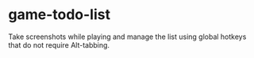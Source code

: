 # game-todo-list

Take screenshots while playing and manage the list using global hotkeys
that do not require Alt-tabbing.
